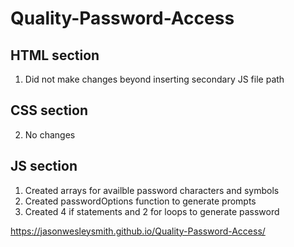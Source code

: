 # Quality-Password-Access

## HTML section
1. Did not make changes beyond inserting secondary JS file path
  
## CSS section
2. No changes

## JS section
1. Created arrays for availble password characters and symbols
2. Created passwordOptions function to generate prompts
3. Created 4 if statements and 2 for loops to generate password

 https://jasonwesleysmith.github.io/Quality-Password-Access/


